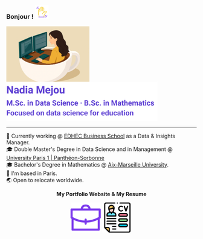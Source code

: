 <h3>
  Bonjour&nbsp;! <img src="assets/img/profile/wave.gif" alt="Hi !" width="36">
</h3>
<img src="assets/img/profile/icon_presentation.png" alt="Portrait de Nadia Mejou" width="220" align="left">

<img src="assets/img/profile/profile_lines.svg" alt="Data & Insights Manager — Higher education · M.Sc. in Data Science · B.Sc. in Mathematics · Focused on data science for education" width="400">

<br clear="left">

<hr>

💼 Currently working @ <a href="https://www.edhec.edu/fr" target="_blank" rel="noopener noreferrer">EDHEC Business School</a> as a Data & Insights Manager.<br clear="left">
🎓 Double Master's Degree in Data Science and in Management @ <a href="https://www.pantheonsorbonne.fr/" target="_blank" rel="noopener noreferrer">University Paris 1 | Panthéon-Sorbonne</a>
<br clear="left">
🎓 Bachelor's Degree in Mathematics @ <a href="https://sciences.univ-amu.fr/" target="_blank" rel="noopener noreferrer">Aix-Marseille University</a>.<br clear="left">
📍 I'm based in Paris.<br clear="left">
🌏 Open to relocate worldwide.<br clear="left">

<p align="center"><strong>My Portfolio Website &amp; My Resume</strong></p>

<p align="center">
  <img src="https://github.com/namejou/namejou/blob/main/assets/img/profile/portfolio.png" width="80">
  <img src="https://raw.githubusercontent.com/namejou/namejou/main/assets/img/profile/resume.png" alt="Resume" width="80">
</p>

